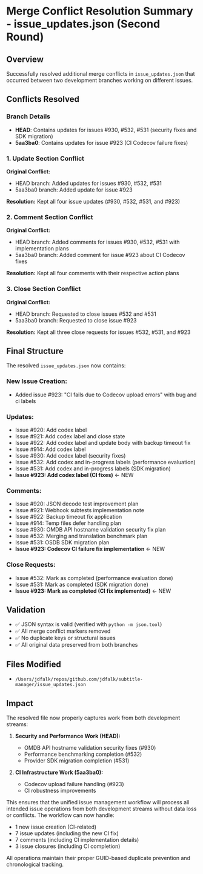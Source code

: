 # Merge Conflict Resolution Summary - issue_updates.json (Second Round)

## Overview

Successfully resolved additional merge conflicts in `issue_updates.json` that
occurred between two development branches working on different issues.

## Conflicts Resolved

### Branch Details

- **HEAD**: Contains updates for issues #930, #532, #531 (security fixes and SDK
  migration)
- **5aa3ba0**: Contains updates for issue #923 (CI Codecov failure fixes)

### 1. Update Section Conflict

**Original Conflict:**

- HEAD branch: Added updates for issues #930, #532, #531
- 5aa3ba0 branch: Added update for issue #923

**Resolution:** Kept all four issue updates (#930, #532, #531, and #923)

### 2. Comment Section Conflict

**Original Conflict:**

- HEAD branch: Added comments for issues #930, #532, #531 with implementation
  plans
- 5aa3ba0 branch: Added comment for issue #923 about CI Codecov fixes

**Resolution:** Kept all four comments with their respective action plans

### 3. Close Section Conflict

**Original Conflict:**

- HEAD branch: Requested to close issues #532 and #531
- 5aa3ba0 branch: Requested to close issue #923

**Resolution:** Kept all three close requests for issues #532, #531, and #923

## Final Structure

The resolved `issue_updates.json` now contains:

### New Issue Creation:

- Added issue #923: "CI fails due to Codecov upload errors" with bug and ci
  labels

### Updates:

- Issue #920: Add codex label
- Issue #921: Add codex label and close state
- Issue #922: Add codex label and update body with backup timeout fix
- Issue #914: Add codex label
- Issue #930: Add codex label (security fixes)
- Issue #532: Add codex and in-progress labels (performance evaluation)
- Issue #531: Add codex and in-progress labels (SDK migration)
- **Issue #923: Add codex label (CI fixes)** ← NEW

### Comments:

- Issue #920: JSON decode test improvement plan
- Issue #921: Webhook subtests implementation note
- Issue #922: Backup timeout fix application
- Issue #914: Temp files defer handling plan
- Issue #930: OMDB API hostname validation security fix plan
- Issue #532: Merging and translation benchmark plan
- Issue #531: OSDB SDK migration plan
- **Issue #923: Codecov CI failure fix implementation** ← NEW

### Close Requests:

- Issue #532: Mark as completed (performance evaluation done)
- Issue #531: Mark as completed (SDK migration done)
- **Issue #923: Mark as completed (CI fix implemented)** ← NEW

## Validation

- ✅ JSON syntax is valid (verified with `python -m json.tool`)
- ✅ All merge conflict markers removed
- ✅ No duplicate keys or structural issues
- ✅ All original data preserved from both branches

## Files Modified

- `/Users/jdfalk/repos/github.com/jdfalk/subtitle-manager/issue_updates.json`

## Impact

The resolved file now properly captures work from both development streams:

1. **Security and Performance Work (HEAD):**
   - OMDB API hostname validation security fixes (#930)
   - Performance benchmarking completion (#532)
   - Provider SDK migration completion (#531)

2. **CI Infrastructure Work (5aa3ba0):**
   - Codecov upload failure handling (#923)
   - CI robustness improvements

This ensures that the unified issue management workflow will process all
intended issue operations from both development streams without data loss or
conflicts. The workflow can now handle:

- 1 new issue creation (CI-related)
- 7 issue updates (including the new CI fix)
- 7 comments (including CI implementation details)
- 3 issue closures (including CI completion)

All operations maintain their proper GUID-based duplicate prevention and
chronological tracking.
